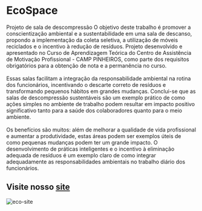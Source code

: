 # EcoSpace
Projeto de sala de descompressão
O objetivo deste trabalho é promover a conscientização ambiental e a sustentabilidade em uma sala de descanso, propondo a implementação da coleta seletiva, a utilização de móveis reciclados e o incentivo à redução de resíduos. Projeto desenvolvido e apresentado no Curso de Aprendizagem Teórica do Centro de Assistência de Motivação Profissional - CAMP PINHEIROS, como parte dos requisitos obrigatórios para a obtenção de nota e a permanência no curso.
<br>
<br>
Essas salas facilitam a integração da responsabilidade ambiental na rotina dos funcionários, incentivando o descarte correto de resíduos e transformando pequenos hábitos em grandes mudanças. Conclui-se que as salas de descompressão sustentáveis são um exemplo prático de como ações simples no ambiente de trabalho podem resultar em impacto positivo significativo tanto para a saúde dos colaboradores quanto para o meio ambiente.
<br>
<br>
Os benefícios são muitos: além de melhorar a qualidade de vida profissional e aumentar a produtividade, estas áreas podem ser exemplos úteis de como pequenas mudanças podem ter um grande impacto. O desenvolvimento de práticas inteligentes e o incentivo à eliminação adequada de resíduos é um exemplo claro de como integrar adequadamente as responsabilidades ambientais no trabalho diário dos funcionários.

## Visite nosso [site](https://ecospace-camp.github.io/EcoSpace/)

![eco-site](https://github.com/user-attachments/assets/8684e79e-958f-4ef8-bf21-e4410736d3cd)



